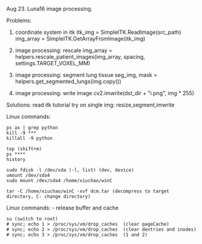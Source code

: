 
Aug 23. Luna16 image processing.

Problems:
1. coordinate system in itk
    itk_img = SimpleITK.ReadImage(src_path)
    img_array = SimpleITK.GetArrayFromImage(itk_img)

2. image processing: rescale
	img_array = helpers.rescale_patient_images(img_array, spacing, settings.TARGET_VOXEL_MM)

3. image processing: segment lung tissue 
	seg_img, mask = helpers.get_segmented_lungs(img.copy())

4. image processing: write image
	cv2.imwrite(dst_dir + "i.png", img * 255)

Solutions:
read itk tutorial
try on single img: resize,segment,imwrite


Linux commands:

	ps ax | grep python
	kill -9 ***
	killall -9 python

	top (shift+m)
	ps ****
	history

	sudo fdisk -l /dev/sda (-l, list) (dev, device)
	umount /dev/sda4
	sudo mount /dev/sda4 /home/xiuchao/winC

	tar -C /home/xiuchao/winC -xvf dcm.tar (decompress to target directory, C- change directory)


Linux commands: - release buffer and cache

	su (switch to root)
	# sync; echo 1 > /proc/sys/vm/drop_caches  (clear pageCache)
	# sync; echo 2 > /proc/sys/vm/drop_caches  (clear dentries and inodes)
	# sync; echo 3 > /proc/sys/vm/drop_caches  (1 and 2)










